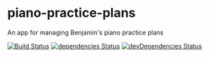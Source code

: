 # piano-practice-plans
An app for managing Benjamin's piano practice plans

[![Build Status](https://travis-ci.com/obryckim/piano-practice-plans.svg?branch=master)](https://travis-ci.com/obryckim/piano-practice-plans)
[![dependencies Status](https://david-dm.org/obryckim/piano-practice-plans/status.svg?path=src/PracticePlans.FrontEnd)](https://david-dm.org/obryckim/piano-practice-plans?path=src/PracticePlans.FrontEnd)
[![devDependencies Status](https://david-dm.org/obryckim/piano-practice-plans/dev-status.svg?path=src/PracticePlans.FrontEnd)](https://david-dm.org/obryckim/piano-practice-plans?path=src/PracticePlans.FrontEnd&type=dev)
